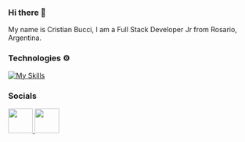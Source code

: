 
### Hi there 👋

My name is Cristian Bucci, I am a Full Stack Developer Jr from Rosario, Argentina.

### Technologies ⚙

[![My Skills](https://skills.thijs.gg/icons?i=html,css,js,ts,angular,react,firebase,mongodb,nodejs,express,git,vercel)](https://skills.thijs.gg)

### Socials

<a href="https://www.linkedin.com/in/cristian-bucci-343a09227"/>
    <img height="50" src="https://cdn2.iconfinder.com/data/icons/social-icon-3/512/social_style_3_in-306.png"/>
</a>
<a href="https://www.instagram.com/cristian.bucci"/>
    <img height="50" src="https://user-images.githubusercontent.com/76186035/209374430-d6d01c5c-3c16-49a0-8e8c-9c4a1a5a6af2.png"/>
</a>
